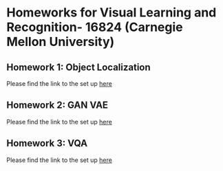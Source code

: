 # Homeworks for Visual Learning and Recognition- 16824 (Carnegie Mellon University) 


## Homework 1: Object Localization
Please find the link to the set up [here](https://github.com/visual-learning/object-localization)


## Homework 2: GAN VAE
Please find the link to the set up [here](https://github.com/visual-learning/generative-modeling)


## Homework 3: VQA
Please find the link to the set up [here](https://github.com/visual-learning/vqa)
